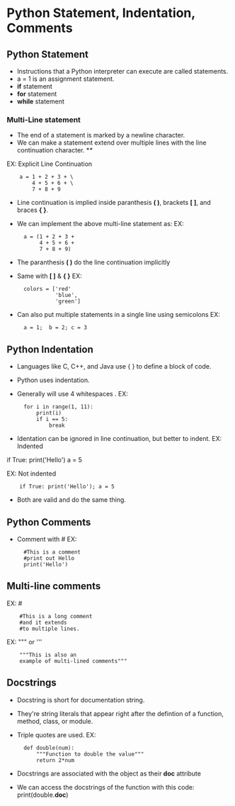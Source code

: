 # Python Statement, Indentation, Comments


## Python Statement
- Instructions that a Python interpreter can execute are called statements. 
- a = 1 is an assignment statement.
- **if** statement
- **for** statement
- **while** statement

### Multi-Line statement
- The end of a statement is marked by a newline character.
- We can make a statement extend over multiple lines with the line continuation character. **\**

EX: Explicit Line Continuation

        a = 1 + 2 + 3 + \
            4 + 5 + 6 + \
            7 + 8 + 9

- Line continuation is implied inside paranthesis **( )**, brackets **[ ]**, and braces **{ }**.
- We can implement the above multi-line statement as:
EX:

        a = (1 + 2 + 3 + 
             4 + 5 + 6 + 
             7 + 8 + 9)

- The paranthesis **( )** do the line continuation implicitly
- Same with **[ ]** & **{ }**
EX:

        colors = ['red'
                  'blue',
                  'green']
          
- Can also put multiple statements in a single line using semicolons
EX:

        a = 1;  b = 2; c = 3


## Python Indentation
- Languages like C, C++, and Java use { } to define a block of code.
- Python uses indentation.
- Generally will use 4 whitespaces .
EX:

        for i in range(1, 11):
            print(i)
            if i == 5:
                break
        
- Identation can be ignored in line continuation, but better to indent.
EX: Indented

if True:
    print('Hello')
    a = 5
   
EX: Not indented

        if True: print('Hello'); a = 5

- Both are valid and do the same thing.


## Python Comments
- Comment with #
EX:

        #This is a comment
        #print out Hello
        print('Hello')


## Multi-line comments
EX: #

        #This is a long comment
        #and it extends
        #to multiple lines. 

EX: """ or '''

        """This is also an
        example of multi-lined comments"""

## Docstrings
- Docstring is short for documentation string.
- They're string literals that appear right after the defintion of a function, method, class, or module. 
- Triple quotes are used.
EX:

        def double(num):
            """Function to double the value"""
            return 2*num

- Docstrings are associated with the object as their **__doc__** attribute
- We can access the docstrings of the function with this code: print(double.__doc__)
